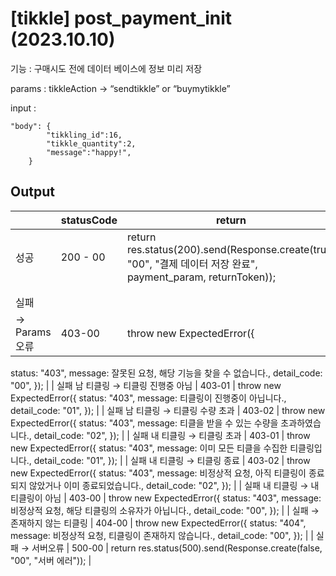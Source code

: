 # [tikkle] post_payment_init (2023.10.10)

기능 :  구매시도 전에 데이터 베이스에 정보 미리 저장

params : tikkleAction → “sendtikkle” or “buymytikkle”

input : 

```
"body": {
		"tikkling_id":16, 
		"tikkle_quantity":2, 
		"message":"happy!",
	}
```

## Output

|  | statusCode | return |
| --- | --- | --- |
| 성공 | 200 - 00 | return res.status(200).send(Response.create(true, "00", "결제 데이터 저장 완료", payment_param, returnToken)); |
|  |  |  |
|  |  |  |
| 실패
→ Params 오류 | 403-00 | throw new ExpectedError({
status: "403",
message: 잘못된 요청, 해당 기능을 찾을 수 없습니다.,
detail_code: "00",
}); |
| 실패 남 티클링
→ 티클링 진행중 아님 | 403-01 | throw new ExpectedError({
status: "403",
message: 티클링이 진행중이 아닙니다.,
detail_code: "01",
}); |
| 실패  남 티클링
→ 티클링 수량 초과 | 403-02 | throw new ExpectedError({
status: "403",
message: 티클을 받을 수 있는 수량을 초과하였습니다.,
detail_code: "02",
}); |
| 실패 내 티클링
→ 티클링 초과 | 403-01 | throw new ExpectedError({
status: "403",
message: 이미 모든 티클을 수집한 티클링입니다.,
detail_code: "01",
}); |
| 실패 내 티클링
→ 티클링 종료 | 403-02 | throw new ExpectedError({
status: "403",
message: 비정상적 요청, 아직 티클링이 종료되지 않았거나 이미 종료되었습니다.,
detail_code: "02",
}); |
| 실패 내 티클링
→ 내 티클링이 아님 | 403-00 | throw new ExpectedError({
status: "403",
message: 비정상적 요청, 해당 티클링의 소유자가 아닙니다.,
detail_code: "00",
}); |
| 실패
→ 존재하지 않는 티클링 | 404-00 | throw new ExpectedError({
status: "404",
message: 비정상적 요청, 티클링이 존재하지 않습니다.,
detail_code: "00",
}); |
| 실패
→ 서버오류 | 500-00 | return res.status(500).send(Response.create(false, "00", "서버 에러")); |